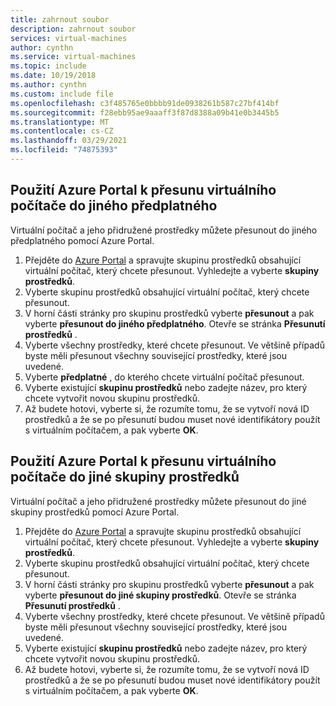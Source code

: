 ```yaml
---
title: zahrnout soubor
description: zahrnout soubor
services: virtual-machines
author: cynthn
ms.service: virtual-machines
ms.topic: include
ms.date: 10/19/2018
ms.author: cynthn
ms.custom: include file
ms.openlocfilehash: c3f485765e0bbbb91de0938261b587c27bf414bf
ms.sourcegitcommit: f28ebb95ae9aaaff3f87d8388a09b41e0b3445b5
ms.translationtype: MT
ms.contentlocale: cs-CZ
ms.lasthandoff: 03/29/2021
ms.locfileid: "74875393"
---
```

## <a name="use-the-azure-portal-to-move-a-vm-to-a-different-subscription"></a>Použití Azure Portal k přesunu virtuálního počítače do jiného předplatného
Virtuální počítač a jeho přidružené prostředky můžete přesunout do jiného předplatného pomocí Azure Portal.

1. Přejděte do [Azure Portal](https://portal.azure.com) a spravujte skupinu prostředků obsahující virtuální počítač, který chcete přesunout. Vyhledejte a vyberte **skupiny prostředků**.
2. Vyberte skupinu prostředků obsahující virtuální počítač, který chcete přesunout.
3. V horní části stránky pro skupinu prostředků vyberte **přesunout** a pak vyberte **přesunout do jiného předplatného**. Otevře se stránka **Přesunutí prostředků** .
4. Vyberte všechny prostředky, které chcete přesunout. Ve většině případů byste měli přesunout všechny související prostředky, které jsou uvedené.
5. Vyberte **předplatné** , do kterého chcete virtuální počítač přesunout.
6. Vyberte existující **skupinu prostředků** nebo zadejte název, pro který chcete vytvořit novou skupinu prostředků.
7. Až budete hotovi, vyberte si, že rozumíte tomu, že se vytvoří nová ID prostředků a že se po přesunutí budou muset nové identifikátory použít s virtuálním počítačem, a pak vyberte **OK**.

## <a name="use-the-azure-portal-to-move-a-vm-to-another-resource-group"></a>Použití Azure Portal k přesunu virtuálního počítače do jiné skupiny prostředků
Virtuální počítač a jeho přidružené prostředky můžete přesunout do jiné skupiny prostředků pomocí Azure Portal.

1. Přejděte do [Azure Portal](https://portal.azure.com) a spravujte skupinu prostředků obsahující virtuální počítač, který chcete přesunout. Vyhledejte a vyberte **skupiny prostředků**.
2. Vyberte skupinu prostředků obsahující virtuální počítač, který chcete přesunout.
3. V horní části stránky pro skupinu prostředků vyberte **přesunout** a pak vyberte **přesunout do jiné skupiny prostředků**. Otevře se stránka **Přesunutí prostředků** .
4. Vyberte všechny prostředky, které chcete přesunout. Ve většině případů byste měli přesunout všechny související prostředky, které jsou uvedené.
5. Vyberte existující **skupinu prostředků** nebo zadejte název, pro který chcete vytvořit novou skupinu prostředků.
6. Až budete hotovi, vyberte si, že rozumíte tomu, že se vytvoří nová ID prostředků a že se po přesunutí budou muset nové identifikátory použít s virtuálním počítačem, a pak vyberte **OK**.

